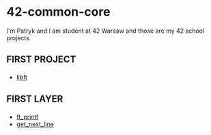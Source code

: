 # 42-common-core
I'm Patryk and I am student at 42 Warsaw and those are my 42 school projects

<h2><p><b>FIRST PROJECT</b></p></h2>
<ul>
  <li><a href="https://github.com/Zuraw7/42-common-core/tree/main/libft">libft</a></li>
</ul>
<h2><p><b>FIRST LAYER</b></p></h2>
<ul>
  <li><a href="https://github.com/Zuraw7/42-common-core/tree/main/ft_printf">ft_printf</a></li>
  <li><a href="https://github.com/Zuraw7/42-common-core/tree/main/get_next_line">get_next_line</a></li>
</ul>
